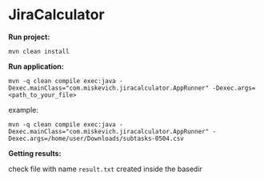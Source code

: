 # JiraCalculator

**Run project:**

`mvn clean install`

**Run application:**

`mvn -q clean compile exec:java -Dexec.mainClass="com.miskevich.jiracalculator.AppRunner" -Dexec.args=<path_to_your_file>`

example:

`mvn -q clean compile exec:java -Dexec.mainClass="com.miskevich.jiracalculator.AppRunner" -Dexec.args=/home/user/Downloads/subtasks-0504.csv`

**Getting results:**

check file with name `result.txt` created inside the basedir
